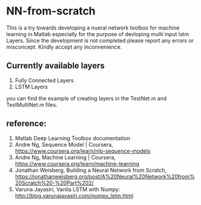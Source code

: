 # NN-from-scratch
This is a try towards developing a nueral network toolbox for machine learning in Matlab especially for the purpose of devloping multi input lstm Layers. Since the development is not completed please report any errors or misconcept. Kindly accept any inconvenience.

## Currently available layers
  1. Fully Connected Layers
  2. LSTM Layers
  
you can find the example of creating layers in the TestNet.m and TestMultiNet.m files.

## reference:
  1. Matlab Deep Learning Toolbox documentation
  2. Andre Ng, Sequence Model | Coursera, https://www.coursera.org/learn/nlp-sequence-models
  3. Andre Ng, Machine Learning | Coursera, https://www.coursera.org/learn/machine-learning
  4. Jonathan Weisberg, Building a Neural Network from Scratch, https://jonathanweisberg.org/post/A%20Neural%20Network%20from%20Scratch%20-%20Part%202/
  5. Varuna Jayasiri, Vanila LSTM with Numpy: http://blog.varunajayasiri.com/numpy_lstm.html

